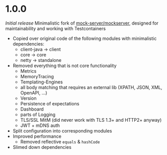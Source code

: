 # 1.0.0
_Initial release_
Minimalistic fork of [mock-server/mockserver](https://github.com/mock-server/mockserver), designed for maintainability and working with Testcontainers
* Copied over original code of the following modules with minimalistic dependencies:
  * client-java -> client
  * core -> core
  * netty -> standalone
* Removed everything that is not core functionality
  * Metrics
  * MemoryTracing
  * Templating-Engines
  * all body matching that requires an external lib (XPATH, JSON, XML, OpenAPI, ...)
  * Version
  * Persistence of expectations
  * Dashboard
  * parts of Logging
  * TLS/SSL MitM (did never work with TLS 1.3+ and HTTP2+ anyway) 
  * JWT + mDNS auth
* Split configuration into corresponding modules
* Improved performance
  * Removed reflective ``equals`` & ``hashCode``
* Slimed down dependencies
